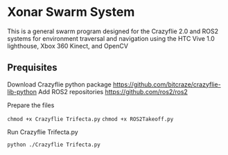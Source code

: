 # Xonar Swarm System

This is a general swarm program designed for the Crazyflie 2.0 and ROS2 systems for environment traversal and navigation using the HTC Vive 1.0 lighthouse, Xbox 360 Kinect, and OpenCV

## Prequisites
Download Crazyflie python package https://github.com/bitcraze/crazyflie-lib-python
Add ROS2 repositories https://github.com/ros2/ros2 


Prepare the files

`chmod +x Crazyflie Trifecta.py`
`chmod +x ROS2Takeoff.py`

Run Crazyflie Trifecta.py

`python ./Crazyflie Trifecta.py`